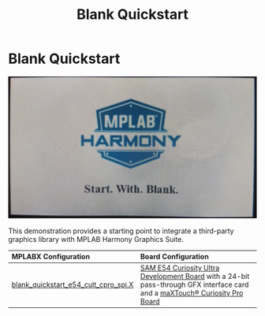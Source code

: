 ﻿---
parent: Example Applications
title: Blank Quickstart
nav_order: 1
---

# Blank Quickstart

![](./../../docs/html/blank_quickstart.png)

This demonstration provides a starting point to integrate a third-party graphics library with MPLAB Harmony Graphics Suite.

|MPLABX Configuration|Board Configuration|
|:-------------------|:------------------|
| [blank_quickstart_e54_cult_cpro_spi.X](blank_quickstart_e54_cult_cpro_spi.X.md) | [SAM E54 Curiosity Ultra Development Board](https://www.microchip.com/Developmenttools/ProductDetails/DM320210) with a 24-bit pass-through GFX interface card and a [maXTouch® Curiosity Pro Board](https://www.microchip.com/Developmenttools/ProductDetails/AC320007) |